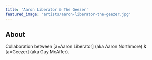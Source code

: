 ```yaml
---
title: 'Aaron Liberator & The Geezer'
featured_image: 'artists/aaron-liberator-the-geezer.jpg'
---
```


## About

Collaboration between [a=Aaron Liberator] (aka Aaron Northmore) & [a=Geezer] (aka Guy McAffer).

